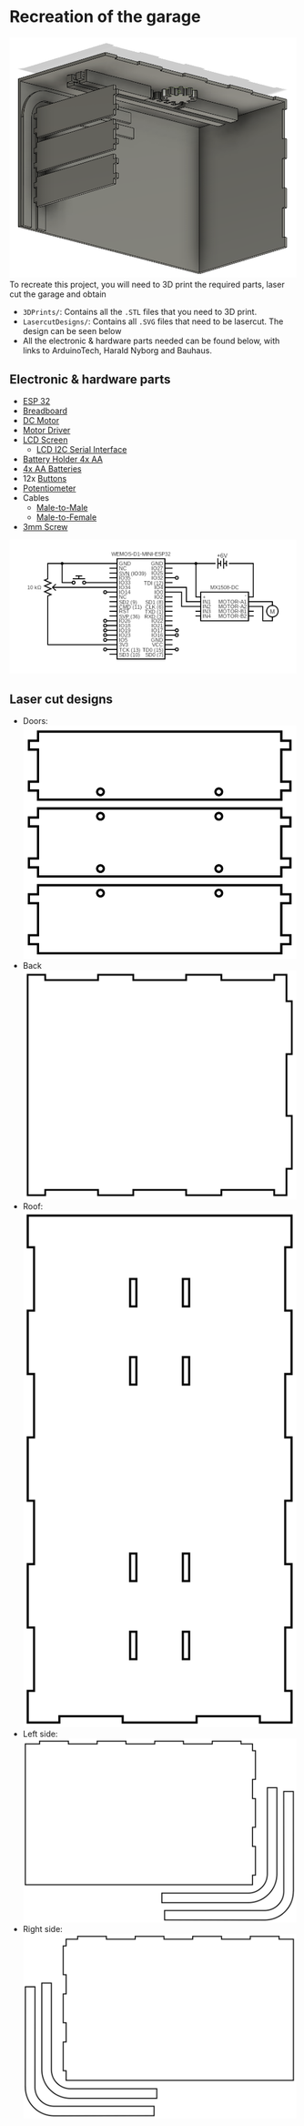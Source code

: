 # Recreation of the garage

<img src="../readme-assets/garage_inside.png/">
To recreate this project, you will need to 3D print the required parts, laser cut the garage and obtain

- `3DPrints/`: Contains all the `.STL` files that you need to 3D print.
- `LasercutDesigns/`: Contains all `.SVG` files that need to be lasercut. The design can be seen below
- All the electronic & hardware parts needed can be found below, with links to ArduinoTech, Harald Nyborg and Bauhaus.

## Electronic & hardware parts

- [ESP 32](https://arduinotech.dk/shop/live-d1-mini-esp32-development-board-based-esp8266/)
- [Breadboard](https://arduinotech.dk/shop/breadboard-830-points/)
- [DC Motor](https://arduinotech.dk/shop/n20-micro-metal-gear-motor/)
- [Motor Driver](https://arduinotech.dk/shop/mx1508-dc-motor-driver-module/)
- [LCD Screen](https://arduinotech.dk/shop/lcd-1602-16x2-w-pinheader/)
  - [LCD I2C Serial Interface](https://arduinotech.dk/shop/lcd-serial-interface/)
- [Battery Holder 4x AA](https://arduinotech.dk/shop/battery-holder-4-x-aa/)
- [4x AA Batteries](https://www.harald-nyborg.dk/kameda-alkaline-batteri-aa-10-pak)
- 12x [Buttons](https://arduinotech.dk/shop/switch-tactile-push-button-6x6x7mm/)
- [Potentiometer](https://arduinotech.dk/shop/potentiometer/)
- Cables
  - [Male-to-Male](https://arduinotech.dk/shop/65-stk-jump-wire-for-breadboard-and-arduino/)
  - [Male-to-Female](https://arduinotech.dk/shop/dupont-wire-30cm/)
- [3mm Screw](https://www.bauhaus.dk/gevindsskrue-uh-3x16)

<img src="../readme-assets/main_circuit.png/">

## Laser cut designs

- Doors:
  <img src="./LasercutDesigns/doors.svg/">
- Back
  <img src="./LasercutDesigns/back.svg/">
- Roof:
  <img src="./LasercutDesigns/roof.svg/">
- Left side:
  <img src="./LasercutDesigns/side_left.svg/">
- Right side:
  <img src="./LasercutDesigns/side_right.svg/">
